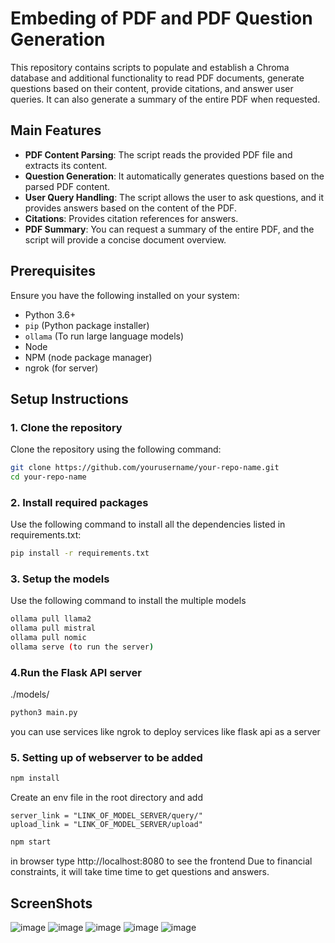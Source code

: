 # Embeding of PDF and PDF Question Generation

This repository contains scripts to populate and establish a Chroma database and additional functionality to read PDF documents, generate questions based on their content, provide citations, and answer user queries. It can also generate a summary of the entire PDF when requested.

## Main Features

- **PDF Content Parsing**: The script reads the provided PDF file and extracts its content.
- **Question Generation**: It automatically generates questions based on the parsed PDF content.
- **User Query Handling**: The script allows the user to ask questions, and it provides answers based on the content of the PDF.
- **Citations**: Provides citation references for answers.
- **PDF Summary**: You can request a summary of the entire PDF, and the script will provide a concise document overview.

## Prerequisites

Ensure you have the following installed on your system:
- Python 3.6+
- `pip` (Python package installer)
- `ollama` (To run large language models)
- Node
- NPM (node package manager)
- ngrok (for server)

## Setup Instructions

### 1. Clone the repository

Clone the repository using the following command:

```bash
git clone https://github.com/yourusername/your-repo-name.git
cd your-repo-name
```
### 2. Install required packages
Use the following command to install all the dependencies listed in requirements.txt:

```bash
pip install -r requirements.txt
```

### 3. Setup the models
Use the following command to install the multiple models
``` bash
ollama pull llama2
ollama pull mistral
ollama pull nomic
ollama serve (to run the server)
```
### 4.Run the Flask API server 
./models/

```bash
python3 main.py
```
you can use services like ngrok to deploy services like flask api as a server
### 5. Setting up of webserver to be added
```bash
npm install
```
Create an env file in the root directory and add
```env
server_link = "LINK_OF_MODEL_SERVER/query/"
upload_link = "LINK_OF_MODEL_SERVER/upload"
```
```bash
npm start
```
in browser type
http://localhost:8080 to see the frontend
Due to financial constraints, it will take time time to get questions and answers.


## ScreenShots
![image](https://github.com/user-attachments/assets/5751512c-3031-4573-b252-ff12f51c331d)
![image](https://github.com/user-attachments/assets/aa327c4d-b25f-4e5e-aafc-2c7c75ee366f)
![image](https://github.com/user-attachments/assets/9daf8378-4041-46c9-8868-675aae4c5025)
![image](https://github.com/user-attachments/assets/014e5b63-6a2c-430f-9796-1dec5a7857f6)
![image](https://github.com/user-attachments/assets/2118b0cd-ceb1-4a0b-886a-b650feb171a1)
